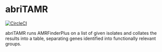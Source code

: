 # abriTAMR

[![CircleCI](https://circleci.com/gh/MDU-PHL/abritamr.svg?style=svg&circle-token=a54d59b013a30a507621695e738f0a72e47d6969)](https://circleci.com/gh/MDU-PHL/abritamr)

abriTAMR runs AMRFinderPlus on a list of given isolates and collates the results into a table, separating genes identified into functionally relevant groups.


